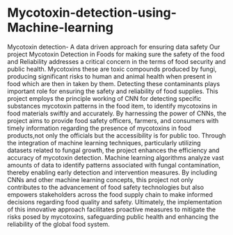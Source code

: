 # Mycotoxin-detection-using-Machine-learning
Mycotoxin detection- A data driven approach for ensuring data safety
Our project Mycotoxin Detection in Foods for making sure the safety of the food 
and Reliability addresses a critical concern in the terms of food security and public 
health. Mycotoxins these are toxic compounds produced by fungi, producing
significant risks to human and animal health when present in food which are then 
in taken by them. Detecting these contaminants plays important role for ensuring 
the safety and reliability of food supplies. This project employs the principle 
working of CNN for detecting specific substances mycotoxin patterns in the food 
item, to identify mycotoxins in food materials swiftly and accurately. By 
harnessing the power of CNNs, the project aims to provide food safety officers, 
farmers, and consumers with timely information regarding the presence of 
mycotoxins in food products,not only the officials but the accessibility is for public 
too. Through the integration of machine learning techniques, particularly utilizing 
datasets related to fungal growth, the project enhances the efficiency and accuracy 
of mycotoxin detection. Machine learning algorithms analyze vast amounts of data 
to identify patterns associated with fungal contamination, thereby enabling early 
detection and intervention measures. By including CNNs and other machine 
learning concepts, this project not only contributes to the advancement of food 
safety technologies but also empowers stakeholders across the food supply chain to 
make informed decisions regarding food quality and safety. Ultimately, the 
implementation of this innovative approach facilitates proactive measures to 
mitigate the risks posed by mycotoxins, safeguarding public health and enhancing 
the reliability of the global food system.
